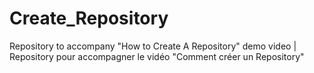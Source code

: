 # Create_Repository
Repository to accompany "How to Create A Repository" demo video | Repository pour accompagner le vidéo "Comment créer un Repository"
